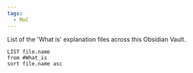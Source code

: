 ```yaml
---
tags:
  - MoC
---
```



List of the 'What is' explanation files across this Obsidian Vault.

```dataview
LIST file.name
from #What_is
sort file.name asc
```
